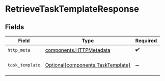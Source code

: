 # RetrieveTaskTemplateResponse


## Fields

| Field                                                                        | Type                                                                         | Required                                                                     | Description                                                                  |
| ---------------------------------------------------------------------------- | ---------------------------------------------------------------------------- | ---------------------------------------------------------------------------- | ---------------------------------------------------------------------------- |
| `http_meta`                                                                  | [components.HTTPMetadata](../../models/components/httpmetadata.md)           | :heavy_check_mark:                                                           | N/A                                                                          |
| `task_template`                                                              | [Optional[components.TaskTemplate]](../../models/components/tasktemplate.md) | :heavy_minus_sign:                                                           | A single task template.                                                      |